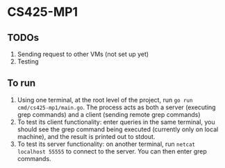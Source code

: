# CS425-MP1

## TODOs
1. Sending request to other VMs (not set up yet)
2. Testing

## To run
1. Using one terminal, at the root level of the project, run `go run cmd/cs425-mp1/main.go`. The process acts as both a server (executing grep commands) and a client (sending remote grep commands)
2. To test its client functionality: enter queries in the same terminal, you should see the grep command being executed (currently only on local machine), and the result is printed out to stdout.
3. To test its server functionality: on another terminal, run `netcat localhost 55555` to connect to the server. You can then enter grep commands.
